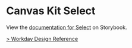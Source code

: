 # Canvas Kit Select

View the
[documentation for Select](https://workday.github.io/canvas-kit/?path=/docs/components-inputs-select-react--default-story)
on Storybook.

[> Workday Design Reference](https://design.workday.com/components/inputs/select-drop-down)
